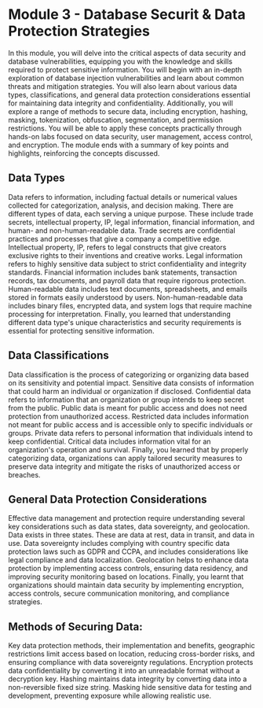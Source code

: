 # Module 3 - Database Securit & Data Protection Strategies  
In this module, you will delve into the critical aspects of data security and database vulnerabilities, equipping you with the knowledge and skills required to protect sensitive information. You will begin with an in-depth exploration of database injection vulnerabilities and learn about common threats and mitigation strategies. You will also learn about various data types, classifications, and general data protection considerations essential for maintaining data integrity and confidentiality. Additionally, you will explore a range of methods to secure data, including encryption, hashing, masking, tokenization, obfuscation, segmentation, and permission restrictions. You will be able to apply these concepts practically through hands-on labs focused on data security, user management, access control, and encryption. The module ends with a summary of key points and highlights, reinforcing the concepts discussed.

## Data Types
Data refers to information, including factual details or numerical values collected for categorization, analysis, and decision making. There are different types of data, each serving a unique purpose. These include trade secrets, intellectual property, IP, legal information, financial information, and human- and non-human-readable data. Trade secrets are confidential practices and processes that give a company a competitive edge. Intellectual property, IP, refers to legal constructs that give creators exclusive rights to their inventions and creative works. Legal information refers to highly sensitive data subject to strict confidentiality and integrity standards. Financial information includes bank statements, transaction records, tax documents, and payroll data that require rigorous protection. Human-readable data includes text documents, spreadsheets, and emails stored in formats easily understood by users. Non-human-readable data includes binary files, encrypted data, and system logs that require machine processing for interpretation. Finally, you learned that understanding different data type's unique characteristics and security requirements is essential for protecting sensitive information.

## Data Classifications
Data classification is the process of categorizing or organizing data based on its sensitivity and potential impact. Sensitive data consists of information that could harm an individual or organization if disclosed. Confidential data refers to information that an organization or group intends to keep secret from the public. Public data is meant for public access and does not need protection from unauthorized access. Restricted data includes information not meant for public access and is accessible only to specific individuals or groups. Private data refers to personal information that individuals intend to keep confidential. Critical data includes information vital for an organization's operation and survival. Finally, you learned that by properly categorizing data, organizations can apply tailored security measures to preserve data integrity and mitigate the risks of unauthorized access or breaches.

## General Data Protection Considerations
Effective data management and protection require understanding several key considerations such as data states, data sovereignty, and geolocation. Data exists in three states. These are data at rest, data in transit, and data in use. Data sovereignty includes complying with country specific data protection laws such as GDPR and CCPA, and includes considerations like legal compliance and data localization. Geolocation helps to enhance data protection by implementing access controls, ensuring data residency, and improving security monitoring based on locations. Finally, you learnt that organizations should maintain data security by implementing encryption, access controls, secure communication monitoring, and compliance strategies.

## Methods of Securing Data: 
Key data protection methods, their implementation and benefits, geographic restrictions limit access based on location, reducing cross-border risks, and ensuring compliance with data sovereignty regulations. Encryption protects data confidentiality by converting it into an unreadable format without a decryption key. Hashing maintains data integrity by converting data into a non-reversible fixed size string. Masking hide sensitive data for testing and development, preventing exposure while allowing realistic use.
